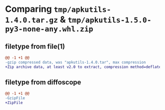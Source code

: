 # Comparing `tmp/apkutils-1.4.0.tar.gz` & `tmp/apkutils-1.5.0-py3-none-any.whl.zip`

## filetype from file(1)

```diff
@@ -1 +1 @@
-gzip compressed data, was "apkutils-1.4.0.tar", max compression
+Zip archive data, at least v2.0 to extract, compression method=deflate
```

## filetype from diffoscope

```diff
@@ -1 +1 @@
-GzipFile
+ZipFile
```


